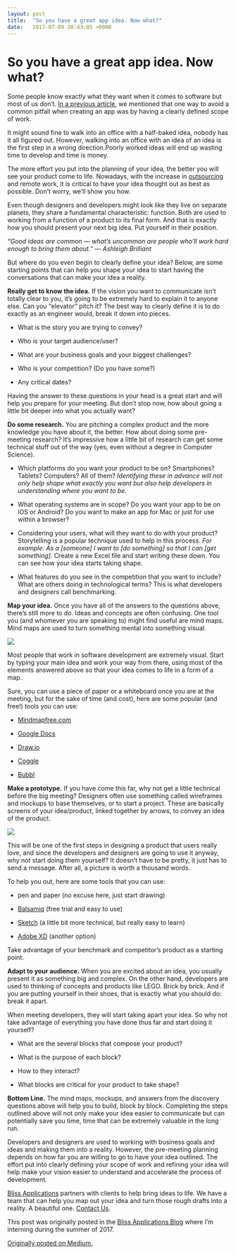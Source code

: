 ```yaml
---
layout: post
title:  "So you have a great app idea. Now what?"
date:   2017-07-09 20:43:05 +0000
---
```



# So you have a great app idea. Now what?


Some people know exactly what they want when it comes to software but most of us don’t. [In a previous article](http://bit.ly/2tUUNRE), we mentioned that one way to avoid a common pitfall when creating an app was by having a clearly defined scope of work.

It might sound fine to walk into an office with a half-baked idea, nobody has it all figured out. However, walking into an office with an idea of an idea is the first step in a wrong direction.Poorly worked ideas will end up wasting time to develop and time is money.

The more effort you put into the planning of your idea, the better you will see your product come to life. Nowadays, with the increase in [outsourcing](http://bit.ly/2svdTfS) and remote work, it is critical to have your idea thought out as best as possible. Don’t worry, we’ll show you how.

Even though designers and developers might look like they live on separate planets, they share a fundamental characteristic: function. Both are used to working from a function of a product to its final form. And that is exactly how you should present your next big idea. Put yourself in their position.

 _“Good ideas are common — what’s uncommon are people who’ll work hard enough to bring them about.” — Ashleigh Brilliant_

But where do you even begin to clearly define your idea?
Below, are some starting points that can help you shape your idea to start having the conversations that can make your idea a reality.

**Really get to know the idea.** If the vision you want to communicate isn’t totally clear to you, it’s going to be extremely hard to explain it to anyone else. Can you “elevator” pitch it? The best way to clearly define it is to do exactly as an engineer would, break it down into pieces.

* What is the story you are trying to convey?

* Who is your target audience/user?

* What are your business goals and your biggest challenges?

* Who is your competition? (Do you have some?)

* Any critical dates?

Having the answer to these questions in your head is a great start and will help you prepare for your meeting. But don’t stop now, how about going a little bit deeper into what you actually want?

**Do some research.** You are pitching a complex product and the more knowledge you have about it, the better. How about doing some pre-meeting research? It’s impressive how a little bit of research can get some technical stuff out of the way (yes, even without a degree in Computer Science).

* Which platforms do you want your product to be on? Smartphones? Tablets? Computers? All of them? *Identifying these in advance will not only help shape what exactly you want but also help developers in understanding where you want to be.*

* What operating systems are in scope? Do you want your app to be on iOS or Android? Do you want to make an app for Mac or just for use within a browser?

* Considering your users, what will they want to do with your product? Storytelling is a popular technique used to help in this process. *For example: As a [someone] I want to [do something] so that I can [get something].* Create a new Excel file and start writing these down. You can see how your idea starts taking shape.

* What features do you see in the competition that you want to include? What are others doing in technological terms? This is what developers and designers call benchmarking.

**Map your idea.** Once you have all of the answers to the questions above, there’s still more to do. Ideas and concepts are often confusing. One tool you (and whomever you are speaking to) might find useful are mind maps. Mind maps are used to turn something mental into something visual.

![](https://cdn-images-1.medium.com/max/2000/0*JIO4wRg2GGtrhZFA.)

Most people that work in software development are extremely visual. Start by typing your main idea and work your way from there, using most of the elements answered above so that your idea comes to life in a form of a map.

Sure, you can use a piece of paper or a whiteboard once you are at the meeting, but for the sake of time (and cost), here are some popular (and free!) tools you can use:

* [Mindmapfree.com](http://www.mindmapfree.com/)

* [Google Docs](http://www.google.com/docs/about/)

* [Draw.io](http://www.draw.io/)

* [Coggle](https://coggle.it/)

* [Bubbl](https://bubbl.us/)

**Make a prototype.** If you have come this far, why not get a little technical before the big meeting? Designers often use something called wireframes and mockups to base themselves, or to start a project. These are basically screens of your idea/product, linked together by arrows, to convey an idea of the product.

![](https://cdn-images-1.medium.com/max/2048/1*dslNoOm6THf8dARUpFVdsg.jpeg)

This will be one of the first steps in designing a product that users really love, and since the developers and designers are going to use it anyway, why not start doing them yourself? It doesn’t have to be pretty, it just has to send a message. After all, a picture is worth a thousand words.

To help you out, here are some tools that you can use:

* pen and paper (no excuse here, just start drawing)

* [Balsamiq](http://www.balsamiq.com/) (free trial and easy to use)

* [Sketch](http://www.sketchapp.com/) (a little bit more technical, but really easy to learn)

* [Adobe XD](http://www.adobe.com/pt/products/experience-design.html) (another option)

Take advantage of your benchmark and competitor’s product as a starting point.

**Adapt to your audience.** When you are excited about an idea, you usually present it as something big and complex. On the other hand, developers are used to thinking of concepts and products like LEGO. Brick by brick. And if you are putting yourself in their shoes, that is exactly what you should do: break it apart.

When meeting developers, they will start taking apart your idea. So why not take advantage of everything you have done thus far and start doing it yourself?

* What are the several blocks that compose your product?

* What is the purpose of each block?

* How to they interact?

* What blocks are critical for your product to take shape?

**Bottom Line.** The mind maps, mockups, and answers from the discovery questions above will help you to build, block by block. Completing the steps outlined above will not only make your idea easier to communicate but can potentially save you time, time that can be extremely valuable in the long run.

Developers and designers are used to working with business goals and ideas and making them into a reality. However, the pre-meeting planning depends on how far you are willing to go to have your idea outlined. The effort put into clearly defining your scope of work and refining your idea will help make your vision easier to understand and accelerate the process of development.

[Bliss Applications](https://www.blissapplications.com/) partners with clients to help bring ideas to life. We have a team that can help you map out your idea and turn those rough drafts into a reality. A beautiful one. [Contact Us](https://www.blissapplications.com/contactform#details).

This post was originally posted in the [Bliss Applications Blog](https://blog.blissapplications.com/) where I’m interning during the summer of 2017.

[Originally posted on Medium.](https://medium.com/@DuarteOCarmo/so-you-have-a-great-app-idea-now-what-62260bc638b7)